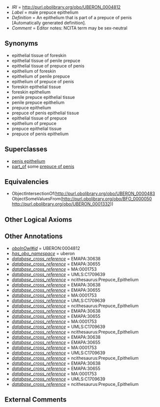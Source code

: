  * *IRI* = http://purl.obolibrary.org/obo/UBERON_0004812
 * *Label* = male prepuce epithelium
 * *Definition* = An epithelium that is part of a prepuce of penis [Automatically generated definition].
 * *Comment* = Editor notes: NCITA term may be sex-neutral

## Synonyms

 * epithelial tissue of foreskin
 * epithelial tissue of penile prepuce
 * epithelial tissue of prepuce of penis
 * epithelium of foreskin
 * epithelium of penile prepuce
 * epithelium of prepuce of penis
 * foreskin epithelial tissue
 * foreskin epithelium
 * penile prepuce epithelial tissue
 * penile prepuce epithelium
 * prepuce epithelium
 * prepuce of penis epithelial tissue
 * epithelial tissue of prepuce
 * epithelium of prepuce
 * prepuce epithelial tissue
 * prepuce of penis epithelium

## Superclasses

 * [penis epithelium](../../UBERON/03/UBERON_0004803.md)
 * [part_of](../../BFO/50/BFO_0000050.md) some [prepuce of penis](../../UBERON/32/UBERON_0001332.md)

## Equivalencies

 * ObjectIntersectionOf(<http://purl.obolibrary.org/obo/UBERON_0000483> ObjectSomeValuesFrom(<http://purl.obolibrary.org/obo/BFO_0000050> <http://purl.obolibrary.org/obo/UBERON_0001332>))

## Other Logical Axioms


## Other Annotations

 * *[oboInOwl#id](../../id/oboInOwl#id.md)* = UBERON:0004812
 * *[has_obo_namespace](../../ce/oboInOwl#hasOBONamespace.md)* = uberon
 * *[database_cross_reference](../../ef/oboInOwl#hasDbXref.md)* = EMAPA:30638
 * *[database_cross_reference](../../ef/oboInOwl#hasDbXref.md)* = EMAPA:30655
 * *[database_cross_reference](../../ef/oboInOwl#hasDbXref.md)* = MA:0001753
 * *[database_cross_reference](../../ef/oboInOwl#hasDbXref.md)* = UMLS:C1709639
 * *[database_cross_reference](../../ef/oboInOwl#hasDbXref.md)* = ncithesaurus:Prepuce_Epithelium
 * *[database_cross_reference](../../ef/oboInOwl#hasDbXref.md)* = EMAPA:30638
 * *[database_cross_reference](../../ef/oboInOwl#hasDbXref.md)* = EMAPA:30655
 * *[database_cross_reference](../../ef/oboInOwl#hasDbXref.md)* = MA:0001753
 * *[database_cross_reference](../../ef/oboInOwl#hasDbXref.md)* = UMLS:C1709639
 * *[database_cross_reference](../../ef/oboInOwl#hasDbXref.md)* = ncithesaurus:Prepuce_Epithelium
 * *[database_cross_reference](../../ef/oboInOwl#hasDbXref.md)* = EMAPA:30638
 * *[database_cross_reference](../../ef/oboInOwl#hasDbXref.md)* = EMAPA:30655
 * *[database_cross_reference](../../ef/oboInOwl#hasDbXref.md)* = MA:0001753
 * *[database_cross_reference](../../ef/oboInOwl#hasDbXref.md)* = UMLS:C1709639
 * *[database_cross_reference](../../ef/oboInOwl#hasDbXref.md)* = ncithesaurus:Prepuce_Epithelium
 * *[database_cross_reference](../../ef/oboInOwl#hasDbXref.md)* = EMAPA:30638
 * *[database_cross_reference](../../ef/oboInOwl#hasDbXref.md)* = EMAPA:30655
 * *[database_cross_reference](../../ef/oboInOwl#hasDbXref.md)* = MA:0001753
 * *[database_cross_reference](../../ef/oboInOwl#hasDbXref.md)* = UMLS:C1709639
 * *[database_cross_reference](../../ef/oboInOwl#hasDbXref.md)* = ncithesaurus:Prepuce_Epithelium
 * *[database_cross_reference](../../ef/oboInOwl#hasDbXref.md)* = EMAPA:30638
 * *[database_cross_reference](../../ef/oboInOwl#hasDbXref.md)* = EMAPA:30655
 * *[database_cross_reference](../../ef/oboInOwl#hasDbXref.md)* = MA:0001753
 * *[database_cross_reference](../../ef/oboInOwl#hasDbXref.md)* = UMLS:C1709639
 * *[database_cross_reference](../../ef/oboInOwl#hasDbXref.md)* = ncithesaurus:Prepuce_Epithelium

## External Comments

